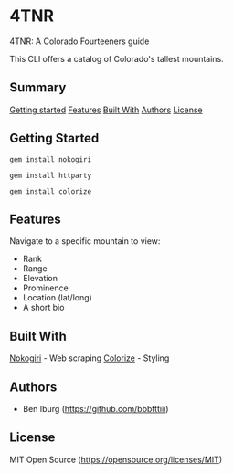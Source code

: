 # 4TNR
4TNR: A Colorado Fourteeners guide

This CLI offers a catalog of Colorado's tallest mountains.

## Summary

[Getting started](#getting-started)
[Features](#features)
[Built With](#built-with)
[Authors](#authors)
[License](#license)

## Getting Started

    gem install nokogiri

    gem install httparty

    gem install colorize

## Features

Navigate to a specific mountain to view:
 - Rank
 - Range
 - Elevation
 - Prominence
 - Location (lat/long)
 - A short bio

## Built With

[Nokogiri](https://nokogiri.org/images/nokogiri-serif-white.svg) - Web scraping
[Colorize](https://github.com/fazibear/colorize) - Styling

## Authors

- Ben Iburg (https://github.com/bbbtttiii)

## License

MIT Open Source (https://opensource.org/licenses/MIT)